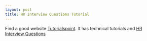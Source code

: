 ```yaml
---
layout: post
title: HR Interview Questions Tutorial
---
```

Find a good website [Tutorialspoint](https://www.tutorialspoint.com). It has technical tutorials and [HR Interview Questions](https://www.tutorialspoint.com/hr_interview_questions/index.htm)
